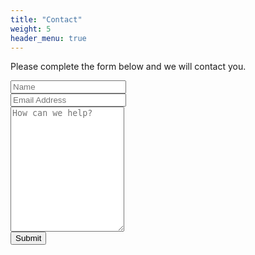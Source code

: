 ```yaml
---
title: "Contact"
weight: 5
header_menu: true
---
```


Please complete the form below and we will contact you.

<div class="container">
  <form action="https://script.google.com/macros/s/AKfycbyOYizi4q4o1oDm-ukNIbSJLAVENPVj590hXQ7XWn5xiAo4Vro3oGajFeigQ50jrGtb/exec">
    <div class="row">
      <div class="col-100">
        <input type="text" id="name" name="name" placeholder="Name">
      </div>
    </div>
    <div class="row">
      <div class="col-100">
        <input type="text" id="email" name="email" placeholder="Email Address">
      </div>
    </div>
    <div class="row">
      <div class="col-100">
        <textarea id="message" name="message" placeholder="How can we help?" style="height:200px"></textarea>
      </div>
    </div>
    <div class="row">
      <input type="submit" value="Submit">
    </div>
  </form>
</div>